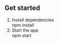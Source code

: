 ## Get started

1. Install dependencies<br>
   npm install
   <br>
3. Start the app<br>
   npm start

